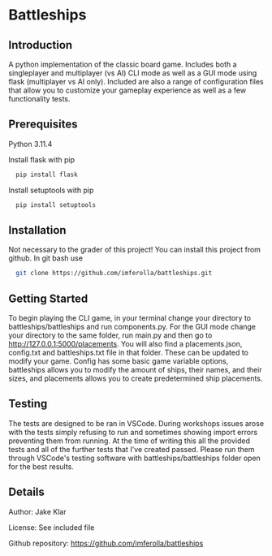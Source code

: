 
# Battleships

## Introduction
A python implementation of the classic board game. Includes both a singleplayer and multiplayer (vs AI) CLI mode as well as a GUI mode using flask (multiplayer vs AI only). Included are also a range of configuration files that allow you to customize your gameplay experience as well as a few functionality tests.


## Prerequisites
Python 3.11.4

Install flask with pip
```bash
  pip install flask
```
Install setuptools with pip
```bash
  pip install setuptools
```
## Installation
Not necessary to the grader of this project! You can install this project from github. In git bash use

```bash
  git clone https://github.com/imferolla/battleships.git
```

## Getting Started
To begin playing the CLI game, in your terminal change your directory to battleships/battleships and run components.py. For the GUI mode change your directory to the same folder, run main.py and then go to http://127.0.0.1:5000/placements. You will also find a placements.json, config.txt and battleships.txt file in that folder. These can be updated to modify your game. Config has some basic game variable options, battleships allows you to modify the amount of ships, their names, and their sizes, and placements allows you to create predetermined ship placements.
## Testing
The tests are designed to be ran in VSCode. During workshops issues arose with the tests simply refusing to run and sometimes showing import errors preventing them from running. At the time of writing this all the provided tests and all of the further tests that I've created passed. Please run them through VSCode's testing software with battleships/battleships folder open for the best results.
## Details
Author: Jake Klar

License: See included file

Github repository: https://github.com/imferolla/battleships
